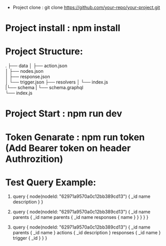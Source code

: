 * Project clone : git clone https://github.com/your-repo/your-project.git

# Project install : npm install

# Project Structure:
.
├── data
│   ├── action.json      
│   ├── nodes.json       
│   ├── response.json    
│   └── trigger.json 
├── resolvers
│   └── index.js         
|└── schema
|    └── schema.graphql    
└── index.js

# Project Start : npm run dev
# Token Genarate : npm run token (Add Bearer token on header Authrozition)

# Test Query Example:

1. query {
  node(nodeId: "62971a9570a0c12bb389cd13") {
    _id
    name
    description
  }
}


2. query {
  node(nodeId: "62971a9570a0c12bb389cd13") {
    _id
    name
    parents {
      _id
      name
      parents {
        _id
        name
        responses {
          name
        }
      }
    }
  }
}

3. query {
  node(nodeId: "62971a9570a0c12bb389cd13") {
    _id
    name
    parents {
      _id
      name
    }
    actions {
      _id
      description
    }
    responses {
      _id
      name
    }
    trigger {
      _id
    }
  }
}





 
